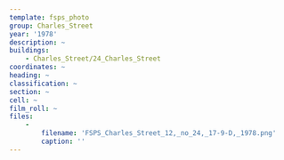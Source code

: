 ```yaml
---
template: fsps_photo
group: Charles_Street
year: '1978'
description: ~
buildings:
    - Charles_Street/24_Charles_Street
coordinates: ~
heading: ~
classification: ~
section: ~
cell: ~
film_roll: ~
files:
    -
        filename: 'FSPS_Charles_Street_12,_no_24,_17-9-D,_1978.png'
        caption: ''
---
```

